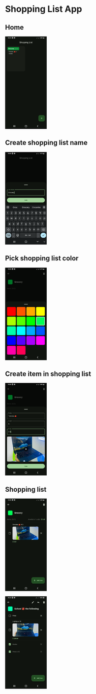 
<style>
img {
  height: 300px;
}
</style>

# Shopping List App

## Home

![Screenshot 5](screenshots/Screenshot_20240717-160023.png)

## Create shopping list name

![Screenshot 1](screenshots/Screenshot_20240717-155523.png)

## Pick shopping list color

![Screenshot 2](screenshots/Screenshot_20240717-155557.png)

## Create item in shopping list

![Screenshot 3](screenshots/Screenshot_20240717-155827.png)

## Shopping list

![Screenshot 4](screenshots/Screenshot_20240717-155839.png)

![Screenshot 6](screenshots/Screenshot_20240717-182551.png)
